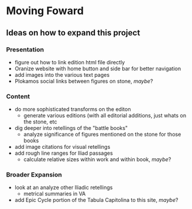 # Moving Foward

## Ideas on how to expand this project

### Presentation
- figure out how to link edition html file directly
- Oranize website with home button and side bar for better navigation 
- add images into the various text pages
- Plokamos social links between figures on stone, *maybe*? 

### Content 
- do more sophisticated transforms on the editon
  - generate various editions (with all editorial additions, just whats on the stone, etc
- dig deeper into retellings of the "battle books"
  - analyze significance of figures mentioned on the stone for those books
- add image citations for visual retellings
- add rough line ranges for Iliad passages
  - calculate relative sizes within work and within book, *maybe*?
  
### Broader Expansion   
- look at an analyze other Iliadic retellings
  - metrical summaries in VA
- add Epic Cycle portion of the Tabula Capitolina to this site, *maybe*?  
